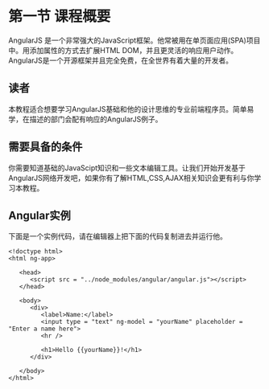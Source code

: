 # 第一节 课程概要

AngularJS 是一个非常强大的JavaScript框架。他常被用在单页面应用(SPA)项目中。用添加属性的方式去扩展HTML DOM，并且更灵活的响应用户动作。AngularJS是一个开源框架并且完全免费，在全世界有着大量的开发者。

## 读者

本教程适合想要学习AngularJS基础和他的设计思维的专业前端程序员。简单易学，在描述的部门会配有响应的AngularJS例子。

## 需要具备的条件

你需要知道基础的JavaScipt知识和一些文本编辑工具。让我们开始开发基于AngularJS网络开发吧，如果你有了解HTML,CSS,AJAX相关知识会更有利与你学习本教程。

## Angular实例

下面是一个实例代码，请在编辑器上把下面的代码复制进去并运行他。

```
<!doctype html>
<html ng-app>
   
   <head>
      <script src = "../node_modules/angular/angular.js"></script>
   </head>
   
   <body>
      <div>
         <label>Name:</label>
         <input type = "text" ng-model = "yourName" placeholder = "Enter a name here">
         <hr />
         
         <h1>Hello {{yourName}}!</h1>
      </div>
      
   </body>
</html>

```